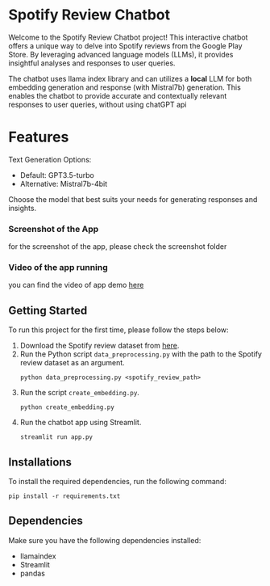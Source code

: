 # Spotify Review Chatbot

Welcome to the Spotify Review Chatbot project! This interactive chatbot offers a unique way to delve into Spotify reviews from the Google Play Store. By leveraging advanced language models (LLMs), it provides insightful analyses and responses to user queries.

The chatbot uses llama index library and can utilizes a <b>local</b> LLM for both embedding generation and response (with Mistral7b) generation. This enables the chatbot to provide accurate and contextually relevant responses to user queries, without using chatGPT api

# Features
Text Generation Options:
- Default: GPT3.5-turbo
- Alternative: Mistral7b-4bit 

Choose the model that best suits your needs for generating responses and insights.


### Screenshot of the App
for the screenshot of the app, please check the screenshot folder

### Video of the app running
you can find the video of app demo [here](https://drive.google.com/file/d/1Z3yXrxAgzT8PKbrKG6wOFTHSSqGObfFW/view?usp=drive_link)

## Getting Started

To run this project for the first time, please follow the steps below:

1. Download the Spotify review dataset from [here](https://drive.google.com/file/d/1_xaRB6d2K_9-1dUmdU0GjtaqPO7uQnTM/view).
2. Run the Python script `data_preprocessing.py` with the path to the Spotify review dataset as an argument.
    ```
    python data_preprocessing.py <spotify_review_path>
    ```
3. Run the script `create_embedding.py`.
    ```
    python create_embedding.py
    ```
4. Run the chatbot app using Streamlit.
    ```
    streamlit run app.py
    ```

## Installations

To install the required dependencies, run the following command:
```
pip install -r requirements.txt
```
## Dependencies

Make sure you have the following dependencies installed:

- llamaindex
- Streamlit
- pandas